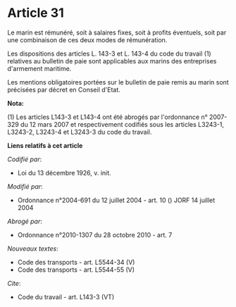 # Article 31

Le marin est rémunéré, soit à salaires fixes, soit à profits éventuels, soit par une combinaison de ces deux modes de
rémunération. 

Les dispositions des articles L. 143-3 et L. 143-4 du code du travail (1) relatives au bulletin de paie sont applicables aux
marins des entreprises d'armement maritime. 

Les mentions obligatoires portées sur le bulletin de paie remis au marin sont précisées par décret en Conseil d'Etat.

**Nota:**

(1) Les articles L143-3 et L143-4 ont été abrogés par l'ordonnance n° 2007-329 du 12 mars 2007 et respectivement codifiés
sous les articles L3243-1, L3243-2, L3243-4 et L3243-3 du code du travail.

**Liens relatifs à cet article**

_Codifié par_:

  - Loi du 13 décembre 1926, v. init.

_Modifié par_:

  - Ordonnance n°2004-691 du 12 juillet 2004 - art. 10 () JORF 14 juillet 2004

_Abrogé par_:

  - Ordonnance n°2010-1307 du 28 octobre 2010 - art. 7

_Nouveaux textes_:

  - Code des transports - art. L5544-34 (V)
  - Code des transports - art. L5544-55 (V)

_Cite_:

  - Code du travail - art. L143-3 (VT)
